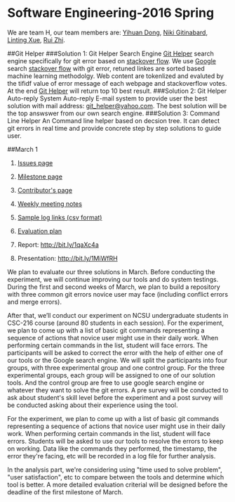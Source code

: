# Software Engineering-2016 Spring
We are team H, our team members are: [Yihuan Dong](https://github.com/YihuanDong), [Niki Gitinabard](https://github.com/nikign), [Linting Xue](https://github.com/lintingting), [Rui Zhi](https://github.com/boyzhirui).


##Git Helper
###Solution 1: Git Helper Search Engine
 [Git Helper](http://git-helper-2016.appspot.com/) search engine specifically for git error based on [stackover flow](http://stackoverflow.com/). We use [Google](https://www.google.com/) search [stackover flow](http://stackoverflow.com/) with git error, retuned linkes are sorted based machine learning methodolgy. Web content are tokenlized and evaluted by the tifidf value of error message of each webpage and stackoverflow votes. At the end [Git Helper](http://git-helper-2016.appspot.com/) will return top 10 best result.
###Solution 2: Git Helper Auto-reply System 
Auto-reply E-mail system to provide user the best solution with mail address: git_helper@yahoo.com. The best solution will be the top answswer from our own search engine. 
###Solution 3: Command Line Helper
An Command line helper based on decsion tree. It can detect git errors in real time and provide concrete step by step solutions to guide user. 

##March 1
      
  1. [Issues page](https://github.com/nikign/Git-Helper/issues)

  2. [Milestone page](https://github.com/nikign/Git-Helper/milestones)
  
  3. [Contributor's page](https://github.com/nikign/Git-Helper/graphs/contributors)
  
  4. [Weekly meeting notes](https://docs.google.com/document/d/1B0bfH9u6K8n0BKwULQ4N0RwhgxjLjaZ81rrlhxGOmp4/edit)
  
  5. [Sample log links (csv format)](https://github.com/nikign/Git-Helper/blob/master/git_helper/decision_tree/log.csv)
      
  6. [Evaluation plan](https://github.com/nikign/Git-Helper/issues/44)
  7. Report: http://bit.ly/1qaXc4a
  8. Presentation: http://bit.ly/1MiWfRH

We plan to evaluate our three solutions in March. Before conducting the experiment, we will continue improving our tools and do system testings.  During the first and second weeks of March, we plan to build a repository with three common git errors novice user may face (including conflict errors and merge errors). 

After that, we’ll conduct our experiment on NCSU undergraduate students in CSC-216 course (around 80 students in each session). For the experiment, we plan to come up with a list of basic git commands representing a sequence of actions that novice user might use in their daily work. When performing certain commands in the list, student will face errors. The participants will be asked to correct the error with the help of either one of our tools or the Google search engine. We will split the participants into four groups, with three experimental group and one control group. For the three experimental groups, each group will be assigned to one of our solution tools. And the control group are free to use google search engine or whatever they want to solve the git errors. A pre survey will be conducted to ask about student's skill level before the experiment and a post survey will be conducted asking about their experience using the tool.

For the experiment, we plan to come up with a list of basic git commands representing a sequence of actions that novice user might use in their daily work. When performing certain commands in the list, student will face errors. Students will be asked to use our tools to resolve the errors to keep on working. Data like the commands they performed, the timestamp, the error they're facing, etc will be recorded in a log file for further analysis. 

In the analysis part, we're considering using "time used to solve problem", "user satisfaction", etc to compare between the tools and determine which tool is better. A more detailed evaluation criterial will be designed before the deadline of the first milestone of March.
